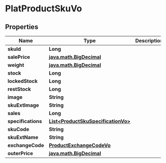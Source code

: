 

# PlatProductSkuVo


## Properties

Name | Type | Description | Notes
------------ | ------------- | ------------- | -------------
**skuId** | **Long** |  |  [optional]
**salePrice** | [**java.math.BigDecimal**](java.math.BigDecimal.md) |  |  [optional]
**weight** | [**java.math.BigDecimal**](java.math.BigDecimal.md) |  |  [optional]
**stock** | **Long** |  |  [optional]
**lockedStock** | **Long** |  |  [optional]
**restStock** | **Long** |  |  [optional]
**image** | **String** |  |  [optional]
**skuExtImage** | **String** |  |  [optional]
**sales** | **Long** |  |  [optional]
**specifications** | [**List&lt;ProductSkuSpecificationVo&gt;**](ProductSkuSpecificationVo.md) |  |  [optional]
**skuCode** | **String** |  |  [optional]
**skuExtName** | **String** |  |  [optional]
**exchangeCode** | [**ProductExchangeCodeVo**](ProductExchangeCodeVo.md) |  |  [optional]
**outerPrice** | [**java.math.BigDecimal**](java.math.BigDecimal.md) |  |  [optional]



